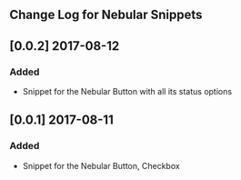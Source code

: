 ## Change Log for Nebular Snippets

## [0.0.2] 2017-08-12

### Added

- Snippet for the Nebular Button with all its status options

## [0.0.1] 2017-08-11

### Added

- Snippet for the Nebular Button, Checkbox
